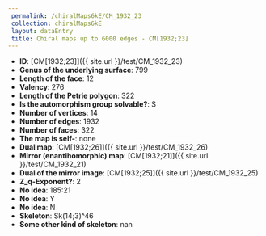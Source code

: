 ```yaml
--- 
 permalink: /chiralMaps6kE/CM_1932_23 
 collection: chiralMaps6kE
 layout: dataEntry
 title: Chiral maps up to 6000 edges - CM[1932;23]
---
```


- **ID**: [CM[1932;23]]({{ site.url }}/test/CM_1932_23)
- **Genus of the underlying surface**: 799
- **Length of the face**: 12
- **Valency**: 276
- **Length of the Petrie polygon**: 322
- **Is the automorphism group solvable?**: S
- **Number of vertices**: 14
- **Number of edges**: 1932
- **Number of faces**: 322
- **The map is self-**: none
- **Dual map**: [CM[1932;26]]({{ site.url }}/test/CM_1932_26)
- **Mirror (enantihomorphic) map**: [CM[1932;21]]({{ site.url }}/test/CM_1932_21)
- **Dual of the mirror image**: [CM[1932;25]]({{ site.url }}/test/CM_1932_25)
- **Z_q-Exponent?**: 2
- **No idea**:  185:21
- **No idea**: Y
- **No idea**: N
- **Skeleton**: Sk(14;3)^46
- **Some other kind of skeleton**: nan
